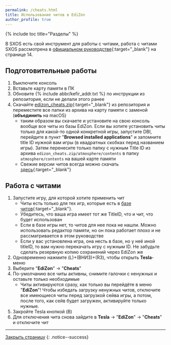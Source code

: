 ```yaml
---
permalink: /cheats.html
title: Использование читов в EdiZon
author_profile: true
---
```

{% include toc title="Разделы" %}

В SXOS есть свой инструмент для работы с читами, работа с читами SXOS рассмотрена в [официальном руководстве](https://sx.xecuter.com/download/manuals/sxos/[RU]_SXOS_v1.3.pdf){:target="_blank"} на странице 14.

## Подготовительные работы 

1. Выключите консоль
1. Вставьте карту памяти в ПК
1. Обновите {% include abbr/kefir_addr.txt %} по инструкции из репозитория, если не делали этого ранее
1. Скачайте [edizon_cheats.zip](https://github.com/rashevskyv/switch/releases/latest){:target="_blank"} из репозитория и переместите все папки из архива на карту памяти с заменой (**объединить** на macOS)
   * таким образом вы скачаете и установите на свою консоль вообще все читы из базы EdiZon. Если вы хотите установить читы только для какой-то одной конкретной игры, запустите DBI, перейдите в пункт "**Browsed installed applications**" и запомните title ID нужной вам игры (в квадратных скобках перед названием игры). Затем перенесите только папку с нужным Title ID из архива `edizon_cheats.zip/atmosphere/contents` в папку `atmosphere/contents` на вашей карте памяти
   * Свежие версии читов всегда можно скачать [здесь](https://gbatemp.net/download/cheat-codes-sxos-and-ams-main-cheat-file-updated.36311/updates){:target="_blank"}

## Работа с читами

1. Запустите игру, для которой хотите применить чит
	* Читы есть только для тех игр, которые есть в [базе читов](https://github.com/LordApple/SXOS-CheatDB){:target="_blank"}.
	* Убедитесь, что ваша игра имеет тот же TitleID, что и чит, что будет использован
	* Если в базе игры нет, то читов для нее пока не нашли. Можно использовать редактор памяти, но он пока работает плохо и не рассматривается в этом руководстве
	* Если у вас установлена игра, она несть в базе, но у неё иной titleID, то вам нужно перекачать игру с нужным ID. Не забудьте сделать резервную копию сохранений через EdiZon же
1. Одновременно нажмите (L)+(ВНИЗ)+(R3), чтобы открыть **Tesla**-меню 
1. Выберите "**EdiZon**" -> "**Cheats**"
1. По-умолчанию все читы активны, снимите галочки с ненужных и оставьте только необходимые
   + Читы активируются сразу, как только вы перейдёте в меню "**EdiZon**"! Чтобы избедать загрузку ненужных читов, отключите все имеющиеся читы перед загрузкой сейва игры, а потом, после того, как сейв будет загружен, активируйте только нужные. 
1. Закройте Tesla кнопкой (B)
1. Для отключения чита снова зайдите в **Tesla** -> "**EdiZon**" -> "**Cheats**" и отключите чит

___

[Закрыть страницу](javascript:window.close();)
{: .notice--success}

<!-- 

---
permalink: /cheats.html
title: Использование читов в EdiZon
author_profile: true
---
{% include toc title="Разделы" %}

Edizon работает только на Atmosphere! В SXOS есть свой инструмент для работы с читами, работа с читами SXOS рассмотрена в [официальном руководстве](https://sx.xecuter.com/download/manuals/sxos/[RU]_SXOS_v1.3.pdf){:target="_blank"} на странице 14.

## Подготовительные работы 

1. Выключите консоль
1. Вставьте карту памяти в ПК
1. Обновите {% include abbr/kefir_addr.txt %} по инструкции из репозитория, если не делали этого ранее
1. Скачайте [edizon_cheats.zip](https://github.com/rashevskyv/switch/releases/latest){:target="_blank"} из репозитория и переместите все папки из архива на карту памяти с заменой (**объединить** на macOS)

## Работа с читами

1. Запустите Checkpoint через [HBL](hbl){:target="_blank"} в режиме татйтла (то есть через форвардер)
1. Выберите игру, для которой применяете читы и нажмите на (правый аналоговый стик)
1. Выберите чит, который хотите использовать с помощью кнопки (A)
    * Выберите все кнопкой (Y)
1. Нажмите (B), чтобы закрыть чит-меню и (A), чтобы сохранить изменения
1. Запустите игру, для которой хотите применить чит
1. По-умолчанию все читы активны, снимите галочки с ненужных и оставьте только необходимые
1. Сверните EdiZon кнопкой (HOME) и запустите игру, чит будет применён
1. Для отключения чита снова зайдите в EdiZon и отключите чит

___

[Закрыть страницу](javascript:window.close();)
{: .notice--success}

-->